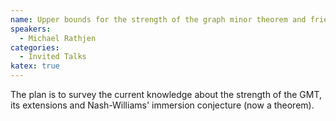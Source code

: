 ```yaml
---
name: Upper bounds for the strength of the graph minor theorem and friends
speakers:
  - Michael Rathjen
categories:
  - Invited Talks
katex: true
---
```


The plan is to survey the current knowledge about the strength of the GMT, its
extensions and Nash-Williams' immersion conjecture (now a theorem).

